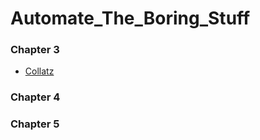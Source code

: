 # Automate_The_Boring_Stuff

### Chapter 3
* [Collatz](CH3/collatz.py)

### Chapter 4 


### Chapter 5
